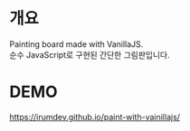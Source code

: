 # 개요
Painting board made with VanillaJS.  
순수 JavaScript로 구현된 간단한 그림판입니다.

# DEMO
https://irumdev.github.io/paint-with-vainillajs/
